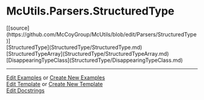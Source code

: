 # <a id="McUtils.Parsers.StructuredType">McUtils.Parsers.StructuredType</a> 
<div class="docs-source-link" markdown="1">
[[source](https://github.com/McCoyGroup/McUtils/blob/edit/Parsers/StructuredType)]
</div>
    


<div class="container alert alert-secondary bg-light">
  <div class="row">
   <div class="col" markdown="1">
[StructuredType](StructuredType/StructuredType.md)   
</div>
   <div class="col" markdown="1">
[StructuredTypeArray](StructuredType/StructuredTypeArray.md)   
</div>
   <div class="col" markdown="1">
[DisappearingTypeClass](StructuredType/DisappearingTypeClass.md)   
</div>
</div>
</div>





___

[Edit Examples](https://github.com/McCoyGroup/McUtils/edit/edit/ci/examples/McUtils/Parsers/StructuredType.md) or 
[Create New Examples](https://github.com/McCoyGroup/McUtils/new/edit/?filename=ci/examples/McUtils/Parsers/StructuredType.md) <br/>
[Edit Template](https://github.com/McCoyGroup/McUtils/edit/edit/ci/docs/McUtils/Parsers/StructuredType.md) or 
[Create New Template](https://github.com/McCoyGroup/McUtils/new/edit/?filename=ci/docs/templates/McUtils/Parsers/StructuredType.md) <br/>
[Edit Docstrings](https://github.com/McCoyGroup/McUtils/edit/edit/Parsers/StructuredType/__init__.py?message=Update%20Docs)